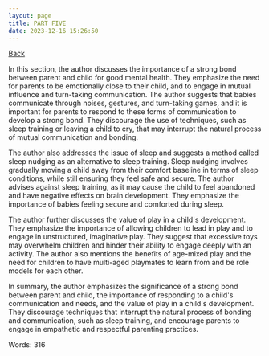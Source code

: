 ```yaml
---
layout: page
title: PART FIVE
date: 2023-12-16 15:26:50
---
```


[Back](./)


In this section, the author discusses the importance of a strong bond between parent and child for good mental health. They emphasize the need for parents to be emotionally close to their child, and to engage in mutual influence and turn-taking communication. The author suggests that babies communicate through noises, gestures, and turn-taking games, and it is important for parents to respond to these forms of communication to develop a strong bond. They discourage the use of techniques, such as sleep training or leaving a child to cry, that may interrupt the natural process of mutual communication and bonding.

The author also addresses the issue of sleep and suggests a method called sleep nudging as an alternative to sleep training. Sleep nudging involves gradually moving a child away from their comfort baseline in terms of sleep conditions, while still ensuring they feel safe and secure. The author advises against sleep training, as it may cause the child to feel abandoned and have negative effects on brain development. They emphasize the importance of babies feeling secure and comforted during sleep.

The author further discusses the value of play in a child's development. They emphasize the importance of allowing children to lead in play and to engage in unstructured, imaginative play. They suggest that excessive toys may overwhelm children and hinder their ability to engage deeply with an activity. The author also mentions the benefits of age-mixed play and the need for children to have multi-aged playmates to learn from and be role models for each other.

In summary, the author emphasizes the significance of a strong bond between parent and child, the importance of responding to a child's communication and needs, and the value of play in a child's development. They discourage techniques that interrupt the natural process of bonding and communication, such as sleep training, and encourage parents to engage in empathetic and respectful parenting practices.

Words: 316
